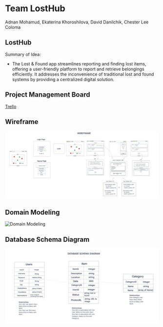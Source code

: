 # Team LostHub

Adnan Mohamud, Ekaterina Khoroshilova, David Danilchik, Chester Lee Coloma

## LostHub

Summary of Idea:

- The Lost & Found app streamlines reporting and finding lost items, offering a user-friendly platform to report and retrieve belongings efficiently. It addresses the inconvenience of traditional lost and found systems by providing a centralized digital solution.

## Project Management Board

[Trello](https://trello.com/b/K503Pxff/losthub)

## Wireframe

![Wireframe](./assets/wireframe.png)

## Domain Modeling

![Domain Modeling]()

## Database Schema Diagram

![Database Schema Diagram](./assets/database-schema.png)
